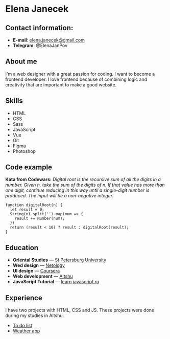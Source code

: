 # Elena Janecek

## Contact information:

* **E-mail**: elena.janecek@gmail.com
* **Telegram**: @ElenaJanPov


## About me

I'm a web designer with a great passion for coding. I want to become a frontend developer. I love frontend because of combining logic and creativity that are important to make a good website.


## Skills

* HTML
* CSS 
* Sass
* JavaScript
* Vue
* Git
* Figma
* Photoshop


## Code example

**Kata from Codewars:** *Digital root is the recursive sum of all the digits in a number. Given n, take the sum of the digits of n. If that value has more than one digit, continue reducing in this way until a single-digit number is produced. The input will be a non-negative integer.*

```
function digitalRoot(n) {
  let result = 0;
  String(n).split('').map(num => {
    result += Number(num);
  })
  return (result < 10) ? result : digitalRoot(result);
}
```

## Education

* **Oriental Studies** — [St Petersburg University](https://spbu.ru/)
* **Wed design** — [Netology](https://netology.ru/)
* **UI design** — [Coursera](https://www.coursera.org/)
* **Web development** — [Altshu](https://altshu.com/)
* **JavaScript Tutorial** — [learn.javascript.ru](https://learn.javascript.ru/)


## Experience

I have two projects with HTML, CSS and JS. These projects were done during my studies in Altshu.
* [To do list](https://elenajan.github.io/To-do-list/)
* [Weather app](https://elenajan.github.io/Weather/)

